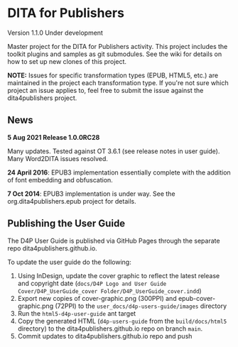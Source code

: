 # DITA for Publishers 

Version 1.1.0 Under development

Master project for the DITA for Publishers activity. This project includes the toolkit plugins and samples as git submodules.
See the wiki for details on how to set up new clones of this project.

**NOTE:** Issues for specific transformation types (EPUB, HTML5, etc.) are maintained in the project each transformation type. If you're not sure which project an issue applies to, feel free to submit the issue against the dita4publishers project.

## News

**5 Aug 2021 Release 1.0.0RC28**

Many updates. Tested against OT 3.6.1 (see release notes in user guide). Many Word2DITA issues resolved.

**24 April 2016**: EPUB3 implementation essentially complete with the addition of font embedding and obfuscation.

**7 Oct 2014**: EPUB3 implementation is under way. See the org.dita4publishers.epub project for details.

## Publishing the User Guide

The D4P User Guide is published via GitHub Pages through the separate repo dita4publishers.github.io.

To update the user guide do the following:

1. Using InDesign, update the cover graphic to reflect the latest release and copyright date (`docs/D4P Logo and User Guide Cover/D4P_UserGuide_cover Folder/D4P_UserGuide_cover.indd`)
1. Export new copies of cover-graphic.png (300PPI) and epub-cover-graphic.png (72PPI) to the `user_docs/d4p-users-guide/images` directory
1. Run the `html5-d4p-user-guide` ant target
1. Copy the generated HTML (`d4p-users-guide` from the `build/docs/html5` directory) to the dita4publishers.github.io repo on branch `main`. 
1. Commit updates to dita4publishers.github.io repo and push



